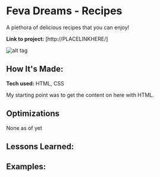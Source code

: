# Feva Dreams - Recipes
A plethora of delicious recipes that you can enjoy!

**Link to project:** [http://PLACELINKHERE/]

![alt tag](http://PLACEIMAGEHERE)

## How It's Made:

**Tech used:** HTML, CSS

My starting point was to get the content on here with HTML. 

## Optimizations

None as of yet

## Lessons Learned:


## Examples:
